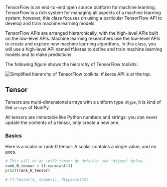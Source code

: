 TensorFlow is an end-to-end open source platform for machine learning. TensorFlow is a rich system for managing all aspects of a machine learning system; however, this class focuses on using a particular TensorFlow API to develop and train machine learning models.

TensorFlow APIs are arranged hierarchically, with the high-level APIs built on the low-level APIs. Machine learning researchers use the low-level APIs to create and explore new machine learning algorithms. In this class, you will use a high-level API named tf.keras to define and train machine learning models and to make predictions.

The following figure shows the hierarchy of TensorFlow toolkits:

![Simplified hierarchy of TensorFlow toolkits. tf.keras API is at    the top.](https://developers.google.com/machine-learning/crash-course/images/TFHierarchyNew.svg)



## Tensor

Tensors are multi-dimensional arrays with a uniform type `dtype`, it is kind of like `arrays` of NumPy.

All tensors are immutable like Python numbers and strings: you can never update the contents of a tensor, only create a new one.



### Basics

Here is a scalar or rank-0 tensor. A scalar contains a single value, and no axes.

```python
# This will be an int32 tensor by default; see "dtypes" below.
rank_0_tensor = tf.constant(4)
print(rank_0_tensor)

# tf.Tensor(4, shape=(), dtype=int32)
```

